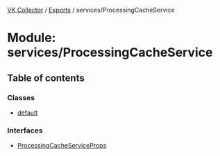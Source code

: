 [VK Collector](../README.md) / [Exports](../modules.md) / services/ProcessingCacheService

# Module: services/ProcessingCacheService

## Table of contents

### Classes

- [default](../classes/services_ProcessingCacheService.default.md)

### Interfaces

- [ProcessingCacheServiceProps](../interfaces/services_ProcessingCacheService.ProcessingCacheServiceProps.md)
